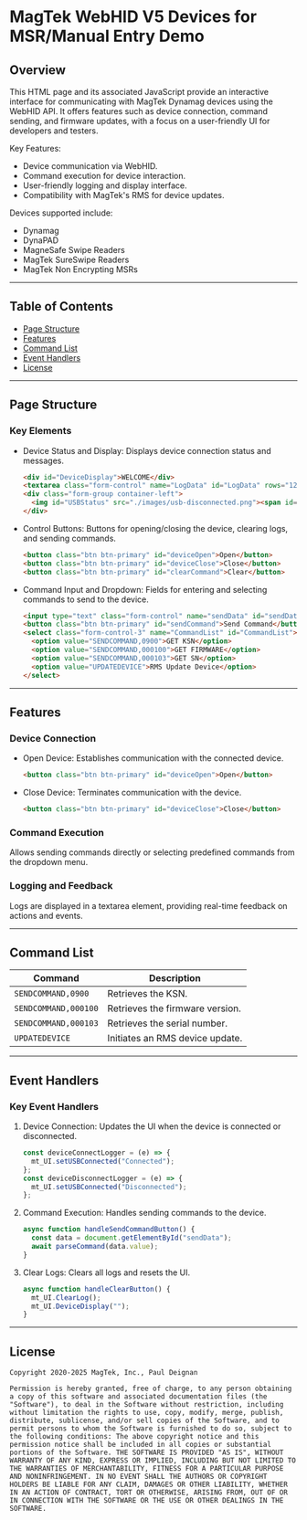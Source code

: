 # MagTek WebHID V5 Devices for MSR/Manual Entry Demo

## Overview

This HTML page and its associated JavaScript provide an interactive interface for communicating with MagTek Dynamag devices using the WebHID API. It offers features such as device connection, command sending, and firmware updates, with a focus on a user-friendly UI for developers and testers.

Key Features:
- Device communication via WebHID.
- Command execution for device interaction.
- User-friendly logging and display interface.
- Compatibility with MagTek's RMS for device updates.

Devices supported include:
- Dynamag
- DynaPAD
- MagneSafe Swipe Readers
- MagTek SureSwipe Readers
- MagTek Non Encrypting MSRs
---

## Table of Contents

- [Page Structure](#page-structure)
- [Features](#features)
- [Command List](#command-list)
- [Event Handlers](#event-handlers)
- [License](#license)

---

## Page Structure

### Key Elements

- Device Status and Display:
  Displays device connection status and messages.
  ```html
  <div id="DeviceDisplay">WELCOME</div>
  <textarea class="form-control" name="LogData" id="LogData" rows="12"></textarea>
  <div class="form-group container-left">
    <img id="USBStatus" src="./images/usb-disconnected.png"><span id="lblUSBStatus">Disconnected</span>
  </div>
  ```

- Control Buttons:
  Buttons for opening/closing the device, clearing logs, and sending commands.
  ```html
  <button class="btn btn-primary" id="deviceOpen">Open</button>
  <button class="btn btn-primary" id="deviceClose">Close</button>
  <button class="btn btn-primary" id="clearCommand">Clear</button>
  ```

- Command Input and Dropdown:
  Fields for entering and selecting commands to send to the device.
  ```html
  <input type="text" class="form-control" name="sendData" id="sendData" value="SENDCOMMAND,0900">
  <button class="btn btn-primary" id="sendCommand">Send Command</button>
  <select class="form-control-3" name="CommandList" id="CommandList">
    <option value="SENDCOMMAND,0900">GET KSN</option>
    <option value="SENDCOMMAND,000100">GET FIRMWARE</option>
    <option value="SENDCOMMAND,000103">GET SN</option>
    <option value="UPDATEDEVICE">RMS Update Device</option>
  </select>
  ```

---

## Features

### Device Connection
- Open Device: Establishes communication with the connected device.
  ```html
  <button class="btn btn-primary" id="deviceOpen">Open</button>
  ```

- Close Device: Terminates communication with the device.
  ```html
  <button class="btn btn-primary" id="deviceClose">Close</button>
  ```

### Command Execution
Allows sending commands directly or selecting predefined commands from the dropdown menu.

### Logging and Feedback
Logs are displayed in a textarea element, providing real-time feedback on actions and events.

---

## Command List

| Command             | Description                       |
|----------------------|-----------------------------------|
| `SENDCOMMAND,0900`   | Retrieves the KSN.               |
| `SENDCOMMAND,000100` | Retrieves the firmware version.  |
| `SENDCOMMAND,000103` | Retrieves the serial number.     |
| `UPDATEDEVICE`       | Initiates an RMS device update.  |

---

## Event Handlers

### Key Event Handlers
1. Device Connection:
   Updates the UI when the device is connected or disconnected.
   ```javascript
   const deviceConnectLogger = (e) => {
     mt_UI.setUSBConnected("Connected");
   };
   const deviceDisconnectLogger = (e) => {
     mt_UI.setUSBConnected("Disconnected");
   };
   ```

2. Command Execution:
   Handles sending commands to the device.
   ```javascript
   async function handleSendCommandButton() {
     const data = document.getElementById("sendData");
     await parseCommand(data.value);
   }
   ```

3. Clear Logs:
   Clears all logs and resets the UI.
   ```javascript
   async function handleClearButton() {
     mt_UI.ClearLog();
     mt_UI.DeviceDisplay("");
   }
   ```

---

## License

```plaintext
Copyright 2020-2025 MagTek, Inc., Paul Deignan

Permission is hereby granted, free of charge, to any person obtaining a copy of this software and associated documentation files (the "Software"), to deal in the Software without restriction, including without limitation the rights to use, copy, modify, merge, publish, distribute, sublicense, and/or sell copies of the Software, and to permit persons to whom the Software is furnished to do so, subject to the following conditions: The above copyright notice and this permission notice shall be included in all copies or substantial portions of the Software. THE SOFTWARE IS PROVIDED "AS IS", WITHOUT WARRANTY OF ANY KIND, EXPRESS OR IMPLIED, INCLUDING BUT NOT LIMITED TO THE WARRANTIES OF MERCHANTABILITY, FITNESS FOR A PARTICULAR PURPOSE AND NONINFRINGEMENT. IN NO EVENT SHALL THE AUTHORS OR COPYRIGHT HOLDERS BE LIABLE FOR ANY CLAIM, DAMAGES OR OTHER LIABILITY, WHETHER IN AN ACTION OF CONTRACT, TORT OR OTHERWISE, ARISING FROM, OUT OF OR IN CONNECTION WITH THE SOFTWARE OR THE USE OR OTHER DEALINGS IN THE SOFTWARE.